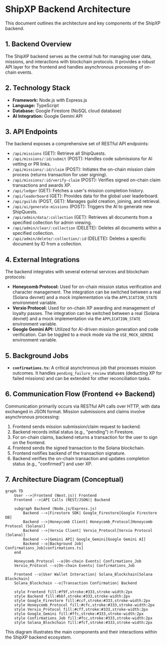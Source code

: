 # ShipXP Backend Architecture

This document outlines the architecture and key components of the ShipXP backend.

## 1. Backend Overview

The ShipXP backend serves as the central hub for managing user data, missions, and interactions with blockchain protocols. It provides a robust API layer for the frontend and handles asynchronous processing of on-chain events.

## 2. Technology Stack

*   **Framework:** Node.js with Express.js
*   **Language:** TypeScript
*   **Database:** Google Firestore (NoSQL cloud database)
*   **AI Integration:** Google Gemini API

## 3. API Endpoints

The backend exposes a comprehensive set of RESTful API endpoints:

*   `/api/missions` (GET): Retrieve all ShipQuests.
*   `/api/missions/:id/submit` (POST): Handles code submissions for AI vetting or PR links.
*   `/api/missions/:id/claim` (POST): Initiates the on-chain mission claim process (returns transaction for user signing).
*   `/api/missions/:id/verify-claim` (POST): Verifies signed on-chain claim transactions and awards XP.
*   `/api/ledger` (GET): Fetches a user's mission completion history.
*   `/api/leaderboard` (GET): Provides data for the global user leaderboard.
*   `/api/guilds` (POST, GET): Manages guild creation, joining, and retrieval.
*   `/api/ai/generate-missions` (POST): Triggers the AI to generate new ShipQuests.
*   `/api/admin/data/:collection` (GET): Retrieves all documents from a specified collection for admin viewing.
*   `/api/admin/clear/:collection` (DELETE): Deletes all documents within a specified collection.
*   `/api/admin/delete/:collection/:id` (DELETE): Deletes a specific document by ID from a collection.

## 4. External Integrations

The backend integrates with several external services and blockchain protocols:

*   **Honeycomb Protocol:** Used for on-chain mission status verification and character management. The integration can be switched between a real (Solana devnet) and a mock implementation via the `APPLICATION_STATE` environment variable.
*   **Verxio Protocol:** Used for on-chain XP awarding and management of loyalty passes. The integration can be switched between a real (Solana devnet) and a mock implementation via the `APPLICATION_STATE` environment variable.
*   **Google Gemini API:** Utilized for AI-driven mission generation and code verification. Can be toggled to a mock mode via the `USE_MOCK_GEMINI` environment variable.

## 5. Background Jobs

*   **`confirmations.ts`:** A critical asynchronous job that processes mission outcomes. It handles `pending_failure_review` statuses (deducting XP for failed missions) and can be extended for other reconciliation tasks.

## 6. Communication Flow (Frontend <-> Backend)

Communication primarily occurs via RESTful API calls over HTTP, with data exchanged in JSON format. Mission submissions and claims involve asynchronous processing:

1.  Frontend sends mission submission/claim request to backend.
2.  Backend records initial status (e.g., "pending") in Firestore.
3.  For on-chain claims, backend returns a transaction for the user to sign on the frontend.
4.  Frontend sends the signed transaction to the Solana blockchain.
5.  Frontend notifies backend of the transaction signature.
6.  Backend verifies the on-chain transaction and updates completion status (e.g., "confirmed") and user XP.

## 7. Architecture Diagram (Conceptual)

```mermaid
graph TD
    User -->|Frontend (Next.js)| Frontend
    Frontend -->|API Calls (REST/JSON)| Backend

    subgraph Backend (Node.js/Express.js)
        Backend -->|Firestore SDK| Google_Firestore[Google Firestore DB]
        Backend -->|Honeycomb Client| Honeycomb_Protocol[Honeycomb Protocol (Solana)]
        Backend -->|Verxio Client| Verxio_Protocol[Verxio Protocol (Solana)]
        Backend -->|Gemini API| Google_Gemini[Google Gemini AI]
        Backend --o|Background Job| Confirmations_Job[confirmations.ts]
    end

    Honeycomb_Protocol --o|On-chain Events| Confirmations_Job
    Verxio_Protocol --o|On-chain Events| Confirmations_Job

    Frontend --o|User Wallet Interaction| Solana_Blockchain[Solana Blockchain]
    Solana_Blockchain --o|Transaction Confirmation| Backend

    style Frontend fill:#f9f,stroke:#333,stroke-width:2px
    style Backend fill:#bbf,stroke:#333,stroke-width:2px
    style Google_Firestore fill:#ccf,stroke:#333,stroke-width:2px
    style Honeycomb_Protocol fill:#cfc,stroke:#333,stroke-width:2px
    style Verxio_Protocol fill:#cff,stroke:#333,stroke-width:2px
    style Google_Gemini fill:#ffc,stroke:#333,stroke-width:2px
    style Confirmations_Job fill:#fcc,stroke:#333,stroke-width:2px
    style Solana_Blockchain fill:#fcf,stroke:#333,stroke-width:2px
```

This diagram illustrates the main components and their interactions within the ShipXP backend ecosystem.